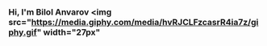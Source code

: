 ### Hi, I'm Bilol Anvarov  <img src="https://media.giphy.com/media/hvRJCLFzcasrR4ia7z/giphy.gif" width="27px"
